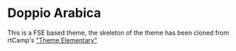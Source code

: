 # Doppio Arabica

This is a FSE based theme, the skeleton of the theme has been cloned from rtCamp's ["Theme Elementary"](https://github.com/rtCamp/theme-elementary)
